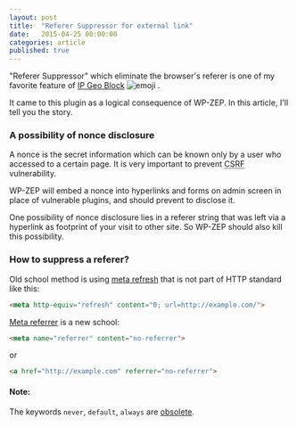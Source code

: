 ```yaml
---
layout: post
title:  "Referer Suppressor for external link"
date:   2015-04-25 00:00:00
categories: article
published: true
---
```


"Referer Suppressor" which eliminate the browser's referer is one of my 
favorite feature of [IP Geo Block][IP-Geo-Block] <span class="emoji">
![emoji](https://assets-cdn.github.com/images/icons/emoji/unicode/1f604.png)
</span>.

It came to this plugin as a logical consequence of WP-ZEP. In this article, 
I'll tell you the story.

<!--more-->

### A possibility of nonce disclosure ###

A nonce is the secret information which can be known only by a user who 
accessed to a certain page. It is very important to prevent 
<abbr title="Cross Site Request Forgeries">CSRF</abbr> vulnerability.

WP-ZEP will embed a nonce into hyperlinks and forms on admin screen in place 
of vulnerable plugins, and should prevent to disclose it.

One possibility of nonce disclosure lies in a referer string that was left via 
a hyperlink as footprint of your visit to other site. So WP-ZEP should also 
kill this possibility.

### How to suppress a referer? ###

Old school method is using [meta refresh][meta-refresh] that is not part of 
HTTP standard like this:

```html
<meta http-equiv="refresh" content="0; url=http://example.com/">
```

[Meta referrer][meta-referrer] is a new school:

```html
<meta name="referrer" content="no-referrer">
```

or

```html
<a href="http://example.com" referrer="no-referrer">
```

#### Note: ####

The keywords `never`, `default`, `always` are [obsolete][WHATWG-Wiki].

[IP-Geo-Block]:  https://wordpress.org/plugins/ip-geo-block/ "WordPress &#8250; IP Geo Block &laquo; WordPress Plugins"
[meta-refresh]:  http://en.wikipedia.org/wiki/Meta_refresh "Meta refresh - Wikipedia, the free encyclopedia"
[meta-referrer]: http://w3c.github.io/webappsec/specs/referrer-policy/#referrer-policy-delivery-meta "Referrer Policy - W3C Editor's Draft"
[WHATWG-Wiki]:   https://wiki.whatwg.org/wiki/Meta_referrer "Meta referrer - WHATWG Wiki"
